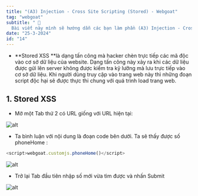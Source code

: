 ```yaml
---
title: "(A3) Injection - Cross Site Scripting (Stored) - Webgoat"
tag: "webgoat"
subtitle: " 🐐
  Bài viết này mình sẽ hướng dẫn các bạn làm phần (A3) Injection - Cross Site Scripting (Stored)"
date: "25-3-2024"
id: "14"
---
```


- **Stored XSS **là dạng tấn công mà hacker chèn trực tiếp các mã độc vào cơ sở dữ liệu của website. Dạng tấn công này xảy ra khi các dữ liệu được gửi lên server không được kiểm tra kỹ lưỡng mà lưu trực tiếp vào cơ sở dữ liệu. Khi người dùng truy cập vào trang web này thì những đoạn script độc hại sẽ được thực thi chung với quá trình load trang web.

## 1. Stored XSS

- Mở một Tab thứ 2 có URL giống với URL hiện tại:

![alt](https://res.cloudinary.com/dhs93uix6/image/upload/v1711377579/WebGoat/H64_zzh2uc.png)

- Ta bình luận với nội dung là đoạn code bên dưới. Ta sẽ thấy được số phoneHome :

```javascript
<script>webgoat.customjs.phoneHome()</script>
```

![alt](https://res.cloudinary.com/dhs93uix6/image/upload/v1711377578/WebGoat/H62_eec6de.png)

- Trở lại Tab đầu tiên nhập số mới vừa tìm được và nhấn Submit

![alt](https://res.cloudinary.com/dhs93uix6/image/upload/v1711377578/WebGoat/H63_mningr.png)
